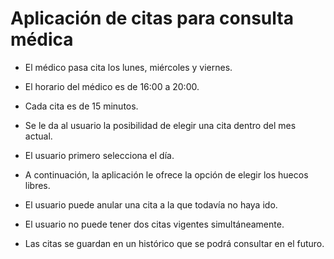 Aplicación de citas para consulta médica
========================================

- El médico pasa cita los lunes, miércoles y viernes.

- El horario del médico es de 16:00 a 20:00.

- Cada cita es de 15 minutos.

- Se le da al usuario la posibilidad de elegir una cita dentro del
  mes actual.

- El usuario primero selecciona el día.

- A continuación, la aplicación le ofrece la opción de elegir los
  huecos libres.

- El usuario puede anular una cita a la que todavía no haya ido.

- El usuario no puede tener dos citas vigentes simultáneamente.

- Las citas se guardan en un histórico que se podrá consultar en
  el futuro.
